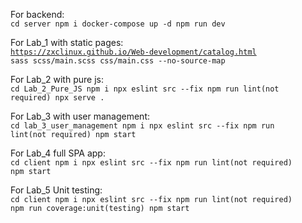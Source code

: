 For backend:  
<code>cd server 
npm i 
docker-compose up -d 
npm run dev</code>  

For Lab_1 with static pages:  
<code>https://zxclinux.github.io/Web-development/catalog.html
sass scss/main.scss css/main.css --no-source-map</code>

For Lab_2 with pure js:  
<code>cd Lab_2_Pure_JS
npm i
npx eslint src --fix
npm run lint(not required)
npx serve .</code>

For Lab_3 with user management:  
<code>cd lab_3_user_management
npm i
npx eslint src --fix
npm run lint(not required)
npm start</code>

For Lab_4 full SPA app:  
<code>cd client
npm i
npx eslint src --fix
npm run lint(not required)
npm start</code>

For Lab_5 Unit testing:  
<code>cd client
npm i
npx eslint src --fix
npm run lint(not required)
npm run coverage:unit(testing)
npm start</code>
